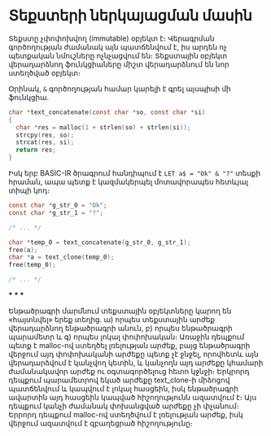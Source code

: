 # Տեքստերի ներկայացման մասին

Տեքստը չփոփոխվող (immutable) օբյեկտ է։ Վերագրման գործողության 
ժամանակ այն պատճենվում է, իս արդեն ոչ պետքական նմուշները 
ոչնչացվում են։ Տեքստային օբյեկտ վերադարձնող ֆունկցիաները միշտ
վերադարձնում են նոր ստեղծված օբյեկտ։

Օրինակ, `&` գործողության համար կարելի է գրել այսպիսի մի ֆունկցիա.

```c
char *text_concatenate(const char *so, const char *si)
{
  char *res = malloc(1 + strlen(so) + strlen(si));
  strcpy(res, so);
  strcat(res, si);
  return res;
}
```

Իսկ երբ BASIC-IR ծրագրում հանդիպում է `LET a$ = "Ok" & "?"` տեսքի
հրաման, ապա պետք է կազմակերպել մոտավորապես հետևյալ տիպի կոդ։

```c
const char *g_str_0 = "Ok";
const char *g_str_1 = "?";

/* ... */

char *temp_0 = text_concatenate(g_str_0, g_str_1);
free(a);
char *a = text_clone(temp_0);
free(temp_0);

/* ... */
```

__* * *__

Ենթածրագրի մարմնում տեքստային օբյեկտները կարող են «հայտնվել» երեք 
տեղից. ա) որպես տեքստային արժեք վերադարձնող ենթածրագրի անուն,
բ) որպես ենթածրագրի պարամետր և գ) որպես լոկալ փոփոխական։ Առաջին 
դեպքում պետք է malloc-ով ստեղծել լռելության արժեք, բայց ենթածրագրի
վերջում այդ փոփոխականի արժեքը պետք չէ ջնջել, որովհետև այն վերադարձվում
է կանչվող կետին, և կանչողն այդ արժեքը կհամարի ժամանակավոր արժեք ու
օգտագործելուց հետո կջնջի։ Երկրորդ դեպքում պարամետրով եկած արժեքը 
text_clone-ի միձոցով պատճենվում և կապվում է լոկալ հասցեին, իսկ 
ենթածրագրի ավարտին այդ հասցեին կապված հիշողությունն ազատվում է։
Այս դեպքում կանչի ժամանակ փոխանցված արժեքը չի փչանում։ Երրորդ 
դեպքում malloc-ով ստեղծվում է լռելության արժեք, իսկ վերջում ազատվում
է զբաղեցրած հիշողությունը։
